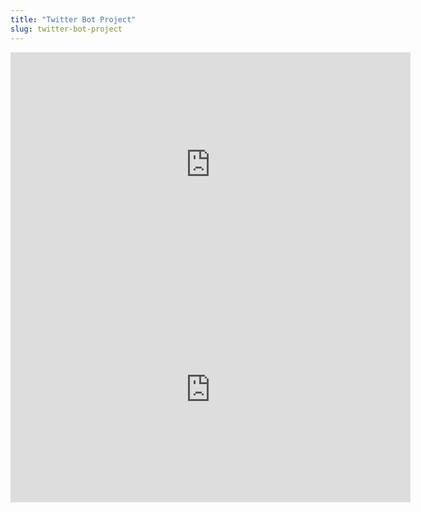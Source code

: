 ```yaml
---
title: "Twitter Bot Project"
slug: twitter-bot-project
---
```


<iframe width="640" height="360" src="https://www.youtube.com/embed/F8e0nXlmkcY" frameborder="0" allowfullscreen></iframe>

<embed src="https://s3.amazonaws.com/mgwu-misc/MS-17/Slides/Twitter-Bot-Project.pdf" width="640" height="360" type='application/pdf'>

